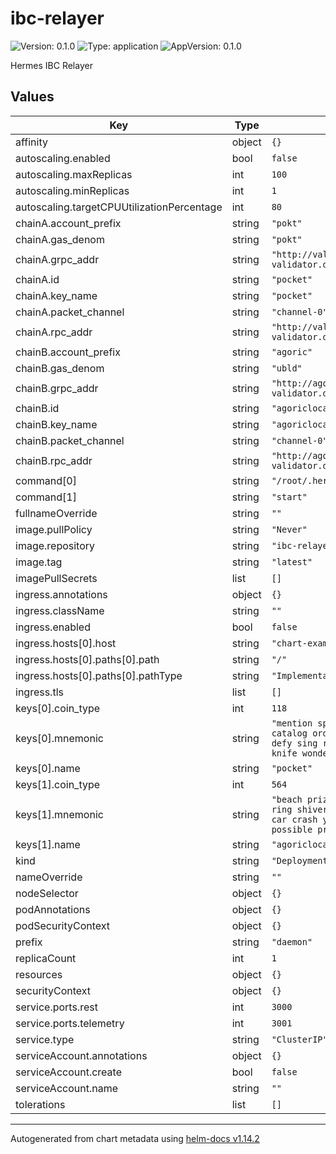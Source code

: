 # ibc-relayer

![Version: 0.1.0](https://img.shields.io/badge/Version-0.1.0-informational?style=flat-square) ![Type: application](https://img.shields.io/badge/Type-application-informational?style=flat-square) ![AppVersion: 0.1.0](https://img.shields.io/badge/AppVersion-0.1.0-informational?style=flat-square)

Hermes IBC Relayer

## Values

| Key | Type | Default | Description |
|-----|------|---------|-------------|
| affinity | object | `{}` |  |
| autoscaling.enabled | bool | `false` |  |
| autoscaling.maxReplicas | int | `100` |  |
| autoscaling.minReplicas | int | `1` |  |
| autoscaling.targetCPUUtilizationPercentage | int | `80` |  |
| chainA.account_prefix | string | `"pokt"` |  |
| chainA.gas_denom | string | `"pokt"` |  |
| chainA.grpc_addr | string | `"http://validator-pocket-validator.default.svc.cluster.local:9090/"` |  |
| chainA.id | string | `"pocket"` |  |
| chainA.key_name | string | `"pocket"` |  |
| chainA.packet_channel | string | `"channel-0"` |  |
| chainA.rpc_addr | string | `"http://validator-pocket-validator.default.svc.cluster.local:26657/"` |  |
| chainB.account_prefix | string | `"agoric"` |  |
| chainB.gas_denom | string | `"ubld"` |  |
| chainB.grpc_addr | string | `"http://agoric-validator.default.svc.cluster.local:9090/"` |  |
| chainB.id | string | `"agoriclocal"` |  |
| chainB.key_name | string | `"agoriclocal"` |  |
| chainB.packet_channel | string | `"channel-0"` |  |
| chainB.rpc_addr | string | `"http://agoric-validator.default.svc.cluster.local:26657/"` |  |
| command[0] | string | `"/root/.hermes/entrypoint.sh"` |  |
| command[1] | string | `"start"` |  |
| fullnameOverride | string | `""` |  |
| image.pullPolicy | string | `"Never"` |  |
| image.repository | string | `"ibc-relayer"` |  |
| image.tag | string | `"latest"` |  |
| imagePullSecrets | list | `[]` |  |
| ingress.annotations | object | `{}` |  |
| ingress.className | string | `""` |  |
| ingress.enabled | bool | `false` |  |
| ingress.hosts[0].host | string | `"chart-example.local"` |  |
| ingress.hosts[0].paths[0].path | string | `"/"` |  |
| ingress.hosts[0].paths[0].pathType | string | `"ImplementationSpecific"` |  |
| ingress.tls | list | `[]` |  |
| keys[0].coin_type | int | `118` |  |
| keys[0].mnemonic | string | `"mention spy involve verb exercise fiction catalog order agent envelope mystery text defy sing royal fringe return face alpha knife wonder vocal virus drum"` |  |
| keys[0].name | string | `"pocket"` |  |
| keys[1].coin_type | int | `564` |  |
| keys[1].mnemonic | string | `"beach prize number regular tiger aware ring shiver path dizzy please bacon steel car crash youth rural history furnace possible property chicken entire system"` |  |
| keys[1].name | string | `"agoriclocal"` |  |
| kind | string | `"Deployment"` |  |
| nameOverride | string | `""` |  |
| nodeSelector | object | `{}` |  |
| podAnnotations | object | `{}` |  |
| podSecurityContext | object | `{}` |  |
| prefix | string | `"daemon"` |  |
| replicaCount | int | `1` |  |
| resources | object | `{}` |  |
| securityContext | object | `{}` |  |
| service.ports.rest | int | `3000` |  |
| service.ports.telemetry | int | `3001` |  |
| service.type | string | `"ClusterIP"` |  |
| serviceAccount.annotations | object | `{}` |  |
| serviceAccount.create | bool | `false` |  |
| serviceAccount.name | string | `""` |  |
| tolerations | list | `[]` |  |

----------------------------------------------
Autogenerated from chart metadata using [helm-docs v1.14.2](https://github.com/norwoodj/helm-docs/releases/v1.14.2)
